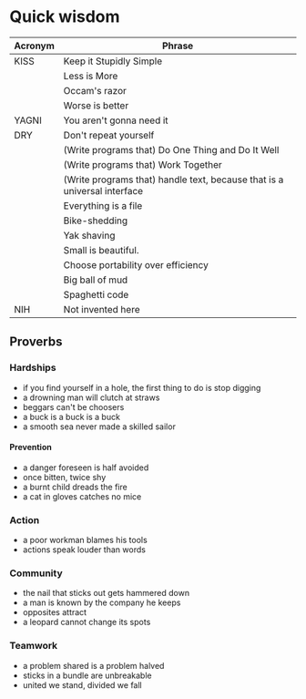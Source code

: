 # Quick wisdom

| Acronym | Phrase                  |
|---------|-------------------------|
| KISS    | Keep it Stupidly Simple |
|         | Less is More            |
|         | Occam's razor           |
|         | Worse is better         |
| YAGNI   | You aren't gonna need it |
| DRY     | Don't repeat yourself   |
|         | (Write programs that) Do One Thing and Do It Well |
|         | (Write programs that) Work Together |
|         | (Write programs that) handle text, because that is a universal interface |
|         | Everything is a file    |
|         | Bike-shedding           |
|         | Yak shaving             |
|         | Small is beautiful.
|         | Choose portability over efficiency |
|         | Big ball of mud          |
|         | Spaghetti code           |
| NIH     | Not invented here        |

## Proverbs

### Hardships
- if you find yourself in a hole, the first thing to do is stop digging
- a drowning man will clutch at straws
- beggars can't be choosers
- a buck is a buck is a buck
- a smooth sea never made a skilled sailor

#### Prevention
- a danger foreseen is half avoided
- once bitten, twice shy
- a burnt child dreads the fire
- a cat in gloves catches no mice

### Action
- a poor workman blames his tools
- actions speak louder than words

### Community
- the nail that sticks out gets hammered down
- a man is known by the company he keeps
- opposites attract
- a leopard cannot change its spots

### Teamwork
- a problem shared is a problem halved
- sticks in a bundle are unbreakable
- united we stand, divided we fall





